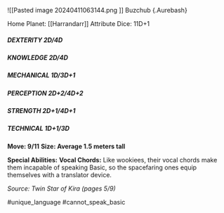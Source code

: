 ![[Pasted image 20240411063144.png ]]
Buzchub {.Aurebash}

Home Planet: [[Harrandarr]]
Attribute Dice: 11D+1
##### DEXTERITY 2D/4D
##### KNOWLEDGE 2D/4D
##### MECHANICAL 1D/3D+1
##### PERCEPTION 2D+2/4D+2
##### STRENGTH 2D+1/4D+1
##### TECHNICAL 1D+1/3D
**Move: 9/11**
**Size: Average 1.5 meters tall**

**Special Abilities:**
**Vocal Chords:** Like wookiees, their vocal chords make them incapable of speaking Basic, so the spacefaring ones equip themselves with a translator device.

*Source: Twin Star of Kira (pages 5/9)*

#unique_language #cannot_speak_basic 